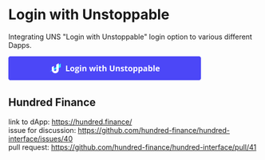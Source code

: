 # Login with Unstoppable
Integrating UNS "Login with Unstoppable" login option to various different Dapps.  

![alt text](https://github.com/0xfuje/login-with-unstoppable/blob/main/assets/login-with-unstoppable-button.png "Unstoppable Domains Login Button")  

## Hundred Finance
link to dApp: https://hundred.finance/  
issue for discussion: https://github.com/hundred-finance/hundred-interface/issues/40  
pull request: https://github.com/hundred-finance/hundred-interface/pull/41
